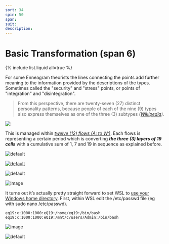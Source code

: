```yaml
---
sort: 34
spin: 50
span: 
suit: 
description: 
---
```

# Basic Transformation (span 6)

{% include list.liquid all=true %}

For some Enneagram theorists the lines connecting the points add further meaning to the information provided by the descriptions of the types. Sometimes called the "security" and "stress" points, or points of "integration" and "disintegration".

>From this perspective, there are twenty-seven (27) distinct personality patterns, because people of each of the nine (9) types also express themselves as one of the three (3) subtypes _([Wikipedia](https://en.wikipedia.org/wiki/Enneagram_of_Personality#Instinctual_subtypes))_.

![](https://user-images.githubusercontent.com/36441664/72740943-43d20200-3bd9-11ea-9a57-49516138a23f.jpg)

This is managed within _[twelve (12) flows (A: to W:)](https://gist.github.com/eq19/c9bdc2bbe55f2d162535023c8d321831#file-grammar-md)_. Each flows is representing a certain period which is converting ***the three (3) layers of 19 cells*** with a cumulative sum of 1, 7 and 19 in sequence as explained before.

![default](https://user-images.githubusercontent.com/8466209/202852982-749111d6-7180-43c2-937d-7b0b984a3fa1.png)

[![default](https://user-images.githubusercontent.com/8466209/202854626-268e084b-ed18-4439-9278-7ed19351cc9b.png)](https://stackoverflow.com/a/74439875/4058484)

![default](https://user-images.githubusercontent.com/8466209/202159178-6f0c20e3-6ac5-4aaf-b026-508d54e3834e.png)

![image](https://user-images.githubusercontent.com/8466209/202158795-ee46f959-8b59-42c5-adb0-4ade6a7a494d.png)

It turns out it’s actually pretty straight forward to set WSL to [use your Windows home directory](https://jeremyskinner.co.uk/2018/07/27/sharing-home-directory-between-windows-and-wsl/). First, within WSL edit the /etc/passwd file (eg with sudo nano /etc/passwd). 

```
eq19:x:1000:1000:eQ19:/home/eq19:/bin/bash
eq19:x:1000:1000:eQ19:/mnt/c/users/Admin:/bin/bash
```

![image](https://user-images.githubusercontent.com/8466209/243179406-3f466fdf-08fd-48e0-9ec7-b81ffcfa9f84.png)

![default](https://user-images.githubusercontent.com/8466209/202854144-cac0a371-a9b6-4b28-92bb-2f8f248bf5f0.png)
